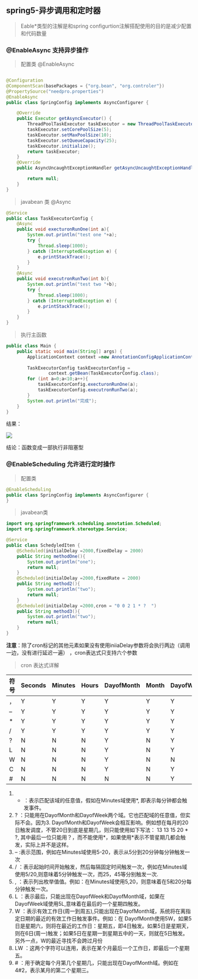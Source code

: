 ## spring5-异步调用和定时器

> Eable*类型的注解是和spring configurtion注解搭配使用的目的是减少配置和代码数量

### @EnableAsync 支持异步操作

> 配置类 @EnableAsync

```java

@Configuration
@ComponentScan(basePackages = {"org.bean", "org.controler"})
@PropertySource("needpro.properties")
@EnableAsync
public class SpringConfig implements AsyncConfigurer {

    @Override
    public Executor getAsyncExecutor() {
        ThreadPoolTaskExecutor taskExecutor = new ThreadPoolTaskExecutor();
        taskExecutor.setCorePoolSize(5);
        taskExecutor.setMaxPoolSize(10);
        taskExecutor.setQueueCapacity(25);
        taskExecutor.initialize();
        return taskExecutor;
    }
    @Override
    public AsyncUncaughtExceptionHandler getAsyncUncaughtExceptionHandler() {

        return null;
    }
}
```

> javabean 类 @Async

```java
@Service
public class TaskExecutorConfig {
    @Async
    public void execturonRunOne(int a){
        System.out.println("test one "+a);
        try {
            Thread.sleep(1000);
        } catch (InterruptedException e) {
            e.printStackTrace();
        }
    }
    @Async
    public void executronRunTwo(int b){
        System.out.println("test two "+b);
        try {
            Thread.sleep(1000);
        } catch (InterruptedException e) {
            e.printStackTrace();
        }
    }
}
```

> 执行主函数

```java
public class Main {
    public static void main(String[] args) {
        ApplicationContext context =new AnnotationConfigApplicationContext(SpringConfig.class);
 
        TaskExecutorConfig taskExecutorConfig =
                context.getBean(TaskExecutorConfig.class);
        for (int a=0;a<10;a++){
            taskExecutorConfig.execturonRunOne(a);
            taskExecutorConfig.executronRunTwo(a);
        }
        System.out.println("完成");
    }
}
```

结果：

![](blogimg/spring/1.png)

结论：函数变成一部执行非阻塞型

### @EnableScheduling 允许进行定时操作

> 配置类

```java
@EnableScheduling
public class SpringConfig implements AsyncConfigurer {
}
```

> javabean类

```java
import org.springframework.scheduling.annotation.Scheduled;
import org.springframework.stereotype.Service;

@Service
public class SchedyledIten {
    @Scheduled(initialDelay =2000,fixedDelay = 2000)
    public String methodOne(){
        System.out.println("one");
        return null;
    }
    @Scheduled(initialDelay =2000,fixedRate = 2000)
    public String method2(){
        System.out.println("two");
        return null;
    }
    @Scheduled(initialDelay =2000,cron = "0 0 2 1 * ?  ")
    public String method3(){
        System.out.println("two");
        return null;
    }
}
```

**注意**：除了cron标记的其他元素如果没有使用iniiaDelay参数将会执行两边（调用一边，没有进行延迟一遍） ，cron表达式只支持六个参数

> cron 表达式详解


| 符号 | Seconds | Minutes | Hours | DayofMonth | Month | DayofWeek | Year |
|------|---------|---------|-------|------------|-------|-----------|------|
| ，   | Y       | Y       | Y     | Y          | Y     | Y         | Y    |
| –    | Y       | Y       | Y     | Y          | Y     | Y         | Y    |
| *    | Y       | Y       | Y     | Y          | Y     | Y         | Y    |
| /    | Y       | Y       | Y     | Y          | Y     | Y         | Y    |
| ?    | N       | N       | N     | Y          | N     | Y         | N    |
| L    | N       | N       | N     | Y          | N     | Y         | N    |
| W    | N       | N       | N     | Y          | N     | N         | N    |
| C    | N       | N       | N     | Y          | N     | Y         | N    |
| #    | N       | N       | N     | N          | N     | Y         | N    |

1. *  ：表示匹配该域的任意值，假如在Minutes域使用*, 即表示每分钟都会触发事件。
2. ? ：只能用在DayofMonth和DayofWeek两个域。它也匹配域的任意值，但实际不会。因为3. DayofMonth和DayofWeek会相互影响。例如想在每月的20日触发调度，不管20日到底是星期几，则只能使用如下写法： 13 13 15 20 * ?, 其中最后一位只能用？，而不能使用*，如果使用*表示不管星期几都会触发，实际上并不是这样。 
4. –  :表示范围，例如在Minutes域使用5-20，表示从5分到20分钟每分钟触发一次 
5. /  ：表示起始时间开始触发，然后每隔固定时间触发一次，例如在Minutes域使用5/20,则意味着5分钟触发一次，而25，45等分别触发一次. 
6. ,  ：表示列出枚举值值。例如：在Minutes域使用5,20，则意味着在5和20分每分钟触发一次。 
7. L ：表示最后，只能出现在DayofWeek和DayofMonth域，如果在DayofWeek域使用5L,意味着在最后的一个星期四触发。 
8. W ：表示有效工作日(周一到周五),只能出现在DayofMonth域，系统将在离指定日期的最近的有效工作日触发事件。例如：在 DayofMonth使用5W，如果5日是星期六，则将在最近的工作日：星期五，即4日触发。如果5日是星期天，则在6日(周一)触发；如果5日在星期一到星期五中的一天，则就在5日触发。另外一点，W的最近寻找不会跨过月份 
9. LW ：这两个字符可以连用，表示在某个月最后一个工作日，即最后一个星期五。 
10. \# ：用于确定每个月第几个星期几，只能出现在DayofMonth域。例如在4#2，表示某月的第二个星期三。